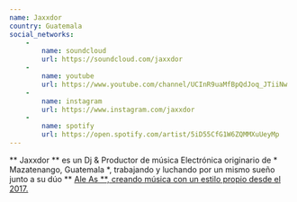 ```yaml
---
name: Jaxxdor
country: Guatemala
social_networks: 
    -
        name: soundcloud
        url: https://soundcloud.com/jaxxdor
    -
        name: youtube
        url: https://www.youtube.com/channel/UCInR9uaMfBpQdJoq_JTiiNw
    -
        name: instagram
        url: https://www.instagram.com/jaxxdor
    -
        name: spotify
        url: https://open.spotify.com/artist/5iD55CfG1W6ZQMMXuUeyMp
---
```

** Jaxxdor ** es un Dj &amp; Productor de música Electrónica originario de * Mazatenango, Guatemala *, trabajando y luchando por un mismo sueño junto a su dúo ** <a href=http://xpendmusic.com/aleas>Ale As **</strong>, creando música con un estilo propio desde el 2017.